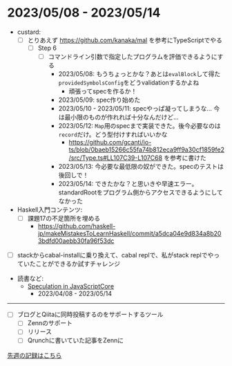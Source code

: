 # 2023/05/08 - 2023/05/14

- custard:
    - [ ] とりあえず <https://github.com/kanaka/mal> を参考にTypeScriptでやる
        - [ ] Step 6
            - [ ] コマンドライン引数で指定したプログラムを評価できるようにする
                - 2023/05/08: もうちょっとかな？あとは`evalBlock`して得た`providedSymbolsConfig`をどうvalidationするかよね
                    - 頑張ってspecを作るか！
                - 2023/05/09: spec作り始めた
                - 2023/05/10 - 2023/05/11: specやっぱ凝ってしまうな... 今は最小限のものが作れれば十分なんだけど...
                - 2023/05/12: `Map`用のspecまで実装できた。後今必要なのは`record`だけ。どう型付けすればいいかな
                    - <https://github.com/gcanti/io-ts/blob/0baeb15266c55fa74b812eca9ff9a30cf1859fe2/src/Type.ts#LL107C39-L107C68> を参考に書けた
                - 2023/05/13: 今必要な最低限の奴ができた。specのテストは後回しで！
                - 2023/05/14: できたかな？と思いきや早速エラー。standardRootをプログラム側からアクセスできるようにしてなかった
- Haskell入門コンテンツ:
    - [ ] 課題17の不足箇所を埋める
        - <https://github.com/haskell-jp/makeMistakesToLearnHaskell/commit/a5dca04e9d834a8b203bdfd00aebb30fa96f53dc>
- [ ] stackからcabal-installに乗り換えて、cabal replで、私がstack replでやっていたことができるか試すチャレンジ
- 読書など:
    - [Speculation in JavaScriptCore](https://webkit.org/blog/10308/speculation-in-javascriptcore/)
        - 2023/04/08 - 2023/05/14

------

- [ ] ブログとQiitaに同時投稿するのをサポートするツール
    - [ ] Zennのサポート
    - [ ] リリース
    - [ ] Qrunchに書いていた記事をZennに

[先週の記録はこちら](https://github.com/igrep/daily-commits/blob/e5abf2ae506be5f1f517d6de30a9e5feef7630ee/yesterday.md)
